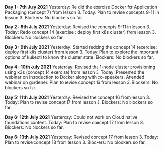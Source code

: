 **Day 1 : 7th July 2021**
Yesterday: Re did the exercise Docker for Application Packaging (concept 7) from lesson 3.
Today: Plan to revise concepts 9-11 in lesson 3.
Blockers: No blockers so far.

**Day 2 : 8th July 2021**
Yesterday: Revised the concepts 9-11 in lesson 3.
Today: Redo concept 14 (exercise : deploy first k8s cluster) from lesson 3.
Blockers: No blockers so far.


**Day 3 : 9th July 2021**
Yesterday: Started redoing the concept 14 (exercise: deploy first k8s cluster) from lesson 3.
Today: Plan to explore the important options of kubectl to know the cluster state.
Blockers: No blockers so far.

**Day 4 : 10th July 2021**
Yesterday: Revised the 1-node cluster provisioning using k3s (concept 14 exercise) from lesson 3.
Today: Presented the webinar on Introduction to Docker along with co-speakers. Attended webinar on gardener. Plan to revise concept 16 from lesson 3.
Blockers: No blockers so far.

**Day 5: 11th July 2021**
Yesterday: Revised the concept 16 from lesson 3.
Today: Plan to revise concept 17 from lesson 3.
Blockers: No blockers so far.

**Day 6: 12th July 2021**
Yesterday: Could not work on Cloud native foundations content.
Today: Plan to revise concept 17 from lesson 3.
Blockers: No blockers so far.

**Day 6: 13th July 2021**
Yesterday: Revised concept 17 from lesson 3.
Today: Plan to revise concept 18 from lesson 3.
Blockers: No blockers so far.

